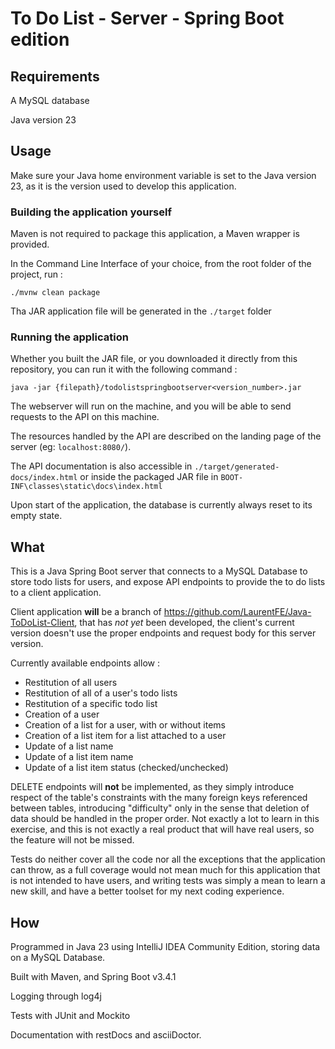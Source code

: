 # To Do List - Server - Spring Boot edition

## Requirements

A MySQL database

Java version 23

## Usage

Make sure your Java home environment variable is set to the Java version 23, as it is the version used to develop 
this application.

### Building the application yourself

Maven is not required to package this application, a Maven wrapper is provided.

In the Command Line Interface of your choice, from the root folder of the project, run : 

```./mvnw clean package```

Tha JAR application file will be generated in the ```./target``` folder

### Running the application

Whether you built the JAR file, or you downloaded it directly from this repository, you can run it with the following 
command :

```java -jar {filepath}/todolistspringbootserver<version_number>.jar```

The webserver will run on the machine, and you will be able to send requests to the API on this machine.

The resources handled by the API are described on the landing page of the server (eg: ```localhost:8080/```). 

The API documentation is also accessible in ```./target/generated-docs/index.html``` or inside the packaged JAR file in
```BOOT-INF\classes\static\docs\index.html```

Upon start of the application, the database is currently always reset to its empty state.

## What

This is a Java Spring Boot server that connects to a MySQL Database to store todo lists for users, and expose API 
endpoints to provide the to do lists to a client application.

Client application **will** be a branch of https://github.com/LaurentFE/Java-ToDoList-Client, that has _not yet_ been 
developed, the client's current version doesn't use the proper endpoints and request body for this server version.

Currently available endpoints allow :
- Restitution of all users
- Restitution of all of a user's todo lists
- Restitution of a specific todo list
- Creation of a user 
- Creation of a list for a user, with or without items
- Creation of a list item for a list attached to a user
- Update of a list name
- Update of a list item name
- Update of a list item status (checked/unchecked)

DELETE endpoints will **not** be implemented, as they simply introduce respect of the table's constraints with the many
foreign keys referenced between tables, introducing "difficulty" only in the sense that deletion of data should be 
handled in the proper order. Not exactly a lot to learn in this exercise, and this is not exactly a real product that
will have real users, so the feature will not be missed.

Tests do neither cover all the code nor all the exceptions that the application can throw, as a full coverage would not 
mean much for this application that is not intended to have users, and writing tests was simply a mean to learn a new 
skill, and have a better toolset for my next coding experience. 

## How

Programmed in Java 23 using IntelliJ IDEA Community Edition, storing data on a MySQL Database. 

Built with Maven, and Spring Boot v3.4.1

Logging through log4j

Tests with JUnit and Mockito

Documentation with restDocs and asciiDoctor.